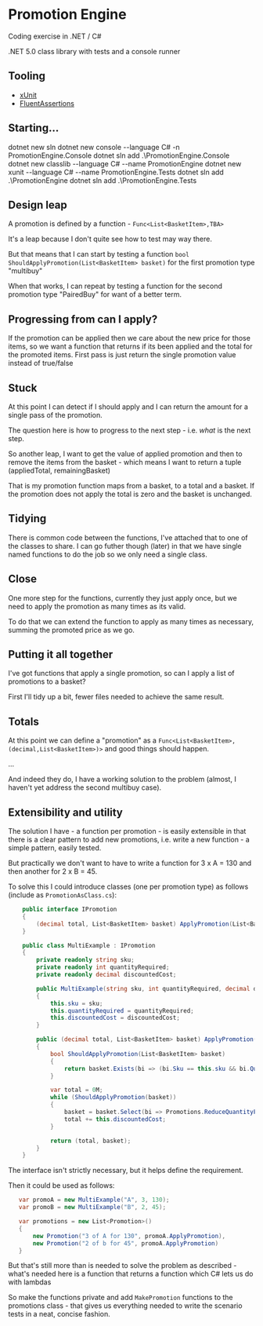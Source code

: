 # Promotion Engine

Coding exercise in .NET / C#

.NET 5.0 class library with tests and a console runner

## Tooling

* [xUnit](https://github.com/xunit/xunit)
* [FluentAssertions](https://fluentassertions.com/)

## Starting...

dotnet new sln
dotnet new console --language C# -n PromotionEngine.Console
dotnet sln add .\PromotionEngine.Console\
dotnet new classlib --language C# --name PromotionEngine
dotnet new xunit --language C# --name PromotionEngine.Tests
dotnet sln add .\PromotionEngine
dotnet sln add .\PromotionEngine.Tests

## Design leap

A promotion is defined by a function - `Func<List<BasketItem>,TBA>`

It's a leap because I don't quite see how to test may way there.

But that means that I can start by testing a function `bool ShouldApplyPromotion(List<BasketItem> basket)` for the first promotion type "multibuy"

When that works, I can repeat by testing a function for the second promotion type "PairedBuy" for want of a better term.

## Progressing from can I apply?

If the promotion can be applied then we care about the new price for those items, so we want a function that returns if its been applied and the total for the promoted items. First pass is just return the single promotion value instead of true/false

## Stuck

At this point I can detect if I should apply and I can return the amount for a single pass of the promotion.

The question here is how to progress to the next step - i.e. _what_ is the next step.

So another leap, I want to get the value of applied promotion and then to remove the items from the basket - which means I want to return a tuple (appliedTotal, remainingBasket)

That is my promotion function maps from a basket, to a total and a basket. If the promotion does not apply the total is zero and the basket is unchanged.

## Tidying

There is common code between the functions, I've attached that to one of the classes to share. I can go futher though (later) in that we have single named functions to do the job so we only need a single class.

## Close

One more step for the functions, currently they just apply once, but we need to apply the promotion as many times as its valid.

To do that we can extend the function to apply as many times as necessary, summing the promoted price as we go.

## Putting it all together

I've got functions that apply a single promotion, so can I apply a list of promotions to a basket?

First I'll tidy up a bit, fewer files needed to achieve the same result.

## Totals

At this point we can define a "promotion" as a `Func<List<BasketItem>,(decimal,List<BasketItem>)>` and good things should happen.

...

And indeed they do, I have a working solution to the problem (almost, I haven't yet address the second multibuy case).

## Extensibility and utility

The solution I have - a function per promotion - is easily extensible in that there is a clear pattern to add new promotions, i.e. write a new function - a simple pattern, easily tested.

But practically we don't want to have to write a function for 3 x A = 130 and then another for 2 x B = 45.

To solve this I could introduce classes (one per promotion type) as follows (include as `PromotionAsClass.cs`):

```csharp
    public interface IPromotion
    {
        (decimal total, List<BasketItem> basket) ApplyPromotion(List<BasketItem> basket);
    }

    public class MultiExample : IPromotion
    {
        private readonly string sku;
        private readonly int quantityRequired;
        private readonly decimal discountedCost;

        public MultiExample(string sku, int quantityRequired, decimal discountedCost)
        {
            this.sku = sku;
            this.quantityRequired = quantityRequired;
            this.discountedCost = discountedCost;
        }

        public (decimal total, List<BasketItem> basket) ApplyPromotion(List<BasketItem> basket)
        {
            bool ShouldApplyPromotion(List<BasketItem> basket)
            {
                return basket.Exists(bi => (bi.Sku == this.sku && bi.Quantity >= this.quantityRequired));
            }

            var total = 0M;
            while (ShouldApplyPromotion(basket))
            {
                basket = basket.Select(bi => Promotions.ReduceQuantityForSku(bi, this.sku, this.quantityRequired)).Where(bi => bi.Quantity > 0).ToList();
                total += this.discountedCost;
            }

            return (total, basket);
        }
    }
```

The interface isn't strictly necessary, but it helps define the requirement.

Then it could be used as follows:

```csharp
   var promoA = new MultiExample("A", 3, 130);
   var promoB = new MultiExample("B", 2, 45);

   var promotions = new List<Promotion>()
   {
       new Promotion("3 of A for 130", promoA.ApplyPromotion),
       new Promotion("2 of b for 45", promoA.ApplyPromotion)
   }
```

But that's still more than is needed to solve the problem as described - what's needed here is a function that returns a function which C# lets us do with lambdas

So make the functions private and add `MakePromotion` functions to the promotions class - that gives us everything needed to write the scenario tests in a neat, concise fashion.

